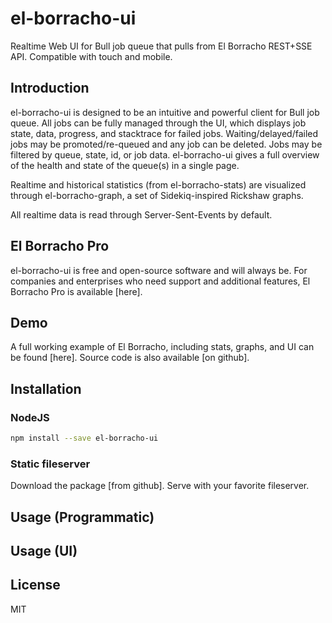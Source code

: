 # el-borracho-ui

Realtime Web UI for Bull job queue that pulls from El Borracho REST+SSE API.
Compatible with touch and mobile.

## Introduction

el-borracho-ui is designed to be an intuitive and powerful client for Bull job queue.  All jobs can be fully managed through the UI, which displays job state, data, progress, and stacktrace for failed jobs.  Waiting/delayed/failed jobs may be promoted/re-queued and any job can be deleted.  Jobs may be filtered by queue, state, id, or job data. el-borracho-ui gives a full overview of the health and state of the queue(s) in a single page.

Realtime and historical statistics (from el-borracho-stats) are visualized through el-borracho-graph, a set of Sidekiq-inspired Rickshaw graphs.

All realtime data is read through Server-Sent-Events by default.

## El Borracho Pro

el-borracho-ui is free and open-source software and will always be.  For companies and enterprises who need support and additional features, El Borracho Pro is available [here].

## Demo

A full working example of El Borracho, including stats, graphs, and UI can be found [here].  Source code is also available [on github].

## Installation

### NodeJS

```sh
npm install --save el-borracho-ui
```

### Static fileserver

Download the package [from github].  Serve with your favorite fileserver.

## Usage (Programmatic)

## Usage (UI)

## License

MIT